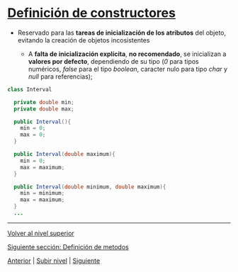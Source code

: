 # [Definición de constructores](./README.md)


* Reservado para las **tareas de inicialización de los atributos** del objeto, evitando la creación de objetos incosistentes


	+ A **falta de inicialización explícita**, **no recomendado**, se inicializan a **valores por defecto**, dependiendo de su tipo (*0* para tipos numéricos, *false* para el tipo *boolean*, caracter nulo para tipo *char* y *null* para referencias);

```java
class Interval

  private double min;
  private double max;

  public Interval(){
    min = 0;
    max = 0;
  }

  public Interval(double maximum){
    min = 0;
    max = maximum;
  }

  public Interval(double minimum, double maximum){
    min = minimum;
    max = maximum;
  }
  ...
```

---

[Volver al nivel superior](../README.md)

[Siguiente sección: Definición de metodos](../u3Definicióndemetodos/README.md)


[Anterior](../u1attributeDefinition/README.md) | [Subir nivel](../README.md) | [Siguiente](../u3Definicióndemetodos/README.md)
